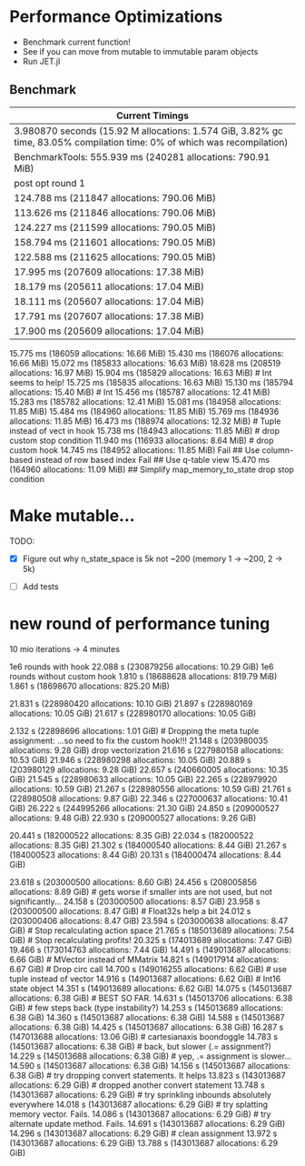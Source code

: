 # Performance Optimizations

- Benchmark current function!
- See if you can move from mutable to immutable param objects
- Run JET.jl


## Benchmark

| Current Timings |
| -- |
| 3.980870 seconds (15.92 M allocations: 1.574 GiB, 3.82% gc time, 83.05% compilation time: 0% of which was recompilation) |
| BenchmarkTools: 555.939 ms (240281 allocations: 790.91 MiB) |
| post opt round 1 |
| 124.788 ms (211847 allocations: 790.06 MiB) |
| 113.626 ms (211846 allocations: 790.06 MiB) |
| 124.227 ms (211599 allocations: 790.05 MiB) |
| 158.794 ms (211601 allocations: 790.05 MiB) |
| 122.588 ms (211625 allocations: 790.05 MiB) |
| 17.995 ms (207609 allocations: 17.38 MiB) |
| 18.179 ms (205611 allocations: 17.04 MiB) |
| 18.111 ms (205607 allocations: 17.04 MiB) |
| 17.791 ms (207607 allocations: 17.38 MiB) |
| 17.900 ms (205609 allocations: 17.04 MiB) |


15.775 ms (186059 allocations: 16.66 MiB)
15.430 ms (186076 allocations: 16.66 MiB)
15.072 ms (185833 allocations: 16.63 MiB)
18.628 ms (208519 allocations: 16.97 MiB)
15.904 ms (185829 allocations: 16.63 MiB) # Int seems to help!
15.725 ms (185835 allocations: 16.63 MiB)
15.130 ms (185794 allocations: 15.40 MiB) # Int
15.456 ms (185787 allocations: 12.41 MiB)
15.283 ms (185782 allocations: 12.41 MiB)
15.081 ms (184958 allocations: 11.85 MiB)
15.484 ms (184960 allocations: 11.85 MiB)
15.769 ms (184936 allocations: 11.85 MiB)
16.473 ms (188974 allocations: 12.32 MiB) # Tuple instead of vect in hook
15.738 ms (184943 allocations: 11.85 MiB) # drop custom stop condition
11.940 ms (116933 allocations: 8.64 MiB) # drop custom hook
14.745 ms (184952 allocations: 11.85 MiB)
Fail ## Use column-based instead of row based index
Fail ## Use q-table view
15.470 ms (164960 allocations: 11.09 MiB) ## Simplify map_memory_to_state
drop stop condition

# Make mutable...
TODO:
- [x] Figure out why n_state_space is 5k not ~200 (memory 1 -> ~200, 2 -> 5k)
- [ ] Add tests



# new round of performance tuning

10 mio iterations -> 4 minutes

 1e6 rounds with hook  22.088 s (230879256 allocations: 10.29 GiB)
 1e6 rounds without custom hook 1.810 s (18688628 allocations: 819.79 MiB)
  1.861 s (18698670 allocations: 825.20 MiB)
  
21.831 s (228980420 allocations: 10.10 GiB)
21.897 s (228980169 allocations: 10.05 GiB)
21.617 s (228980170 allocations: 10.05 GiB)

2.132 s (22898696 allocations: 1.01 GiB) # Dropping the meta tuple assignment:
 ...so need to fix the custom hook!!!
21.148 s (203980035 allocations: 9.28 GiB) drop vectorization
21.616 s (227980158 allocations: 10.53 GiB)
21.946 s (228980298 allocations: 10.05 GiB)
20.889 s (203980129 allocations: 9.28 GiB)
22.657 s (240660005 allocations: 10.35 GiB)
21.545 s (228980633 allocations: 10.05 GiB)
22.265 s (228979920 allocations: 10.59 GiB)
21.267 s (228980556 allocations: 10.59 GiB)
21.761 s (228980508 allocations: 9.87 GiB)
22.346 s (227000637 allocations: 10.41 GiB)
26.222 s (244995266 allocations: 21.30 GiB)
24.850 s (209000527 allocations: 9.48 GiB)
22.930 s (209000527 allocations: 9.26 GiB)

20.441 s (182000522 allocations: 8.35 GiB)
22.034 s (182000522 allocations: 8.35 GiB)
21.302 s (184000540 allocations: 8.44 GiB)
21.267 s (184000523 allocations: 8.44 GiB)
20.131 s (184000474 allocations: 8.44 GiB)

23.618 s (203000500 allocations: 8.60 GiB)
24.456 s (208005856 allocations: 8.89 GiB) # gets worse if smaller ints are not used, but not significantly...
24.158 s (203000500 allocations: 8.57 GiB)
23.958 s (203000500 allocations: 8.47 GiB) # Float32s help a bit
24.012 s (203000406 allocations: 8.47 GiB)
23.594 s (203000638 allocations: 8.47 GiB) # Stop recalculating action space
21.765 s (185013689 allocations: 7.54 GiB) # Stop recalculating profits!
20.325 s (174013689 allocations: 7.47 GiB)
19.466 s (173014763 allocations: 7.44 GiB)
14.491 s (149013687 allocations: 6.66 GiB) # MVector instead of MMatrix
14.821 s (149017914 allocations: 6.67 GiB) # Drop circ call
14.700 s (149016255 allocations: 6.62 GiB) # use tuple instead of vector
14.916 s (149013687 allocations: 6.62 GiB) # Int16 state object
14.351 s (149013689 allocations: 6.62 GiB)
14.075 s (145013687 allocations: 6.38 GiB) # BEST SO FAR.
14.631 s (145013706 allocations: 6.38 GiB) # few steps back (type instability?)
14.253 s (145013689 allocations: 6.38 GiB)
14.360 s (145013687 allocations: 6.38 GiB)
14.588 s (145013687 allocations: 6.38 GiB)
14.425 s (145013687 allocations: 6.38 GiB)
16.287 s (147013688 allocations: 13.06 GiB) # cartesianaxis boondoggle
14.783 s (145013687 allocations: 6.38 GiB)   # back, but slower (.= assignment?)
14.229 s (145013688 allocations: 6.38 GiB) # yep, .= assignment is slower...
14.590 s (145013687 allocations: 6.38 GiB)
14.156 s (145013687 allocations: 6.38 GiB) # try dropping convert statements. It helps
13.823 s (143013687 allocations: 6.29 GiB) # dropped another convert statement
13.748 s (143013687 allocations: 6.29 GiB) # try sprinkling inbounds absolutely everywhere
14.018 s (143013687 allocations: 6.29 GiB) # try splatting memory vector. Fails.
14.086 s (143013687 allocations: 6.29 GiB) # try alternate update method. Fails.
14.691 s (143013687 allocations: 6.29 GiB)
14.296 s (143013687 allocations: 6.29 GiB) # clean assignment
13.972 s (143013687 allocations: 6.29 GiB)
13.788 s (143013687 allocations: 6.29 GiB)
